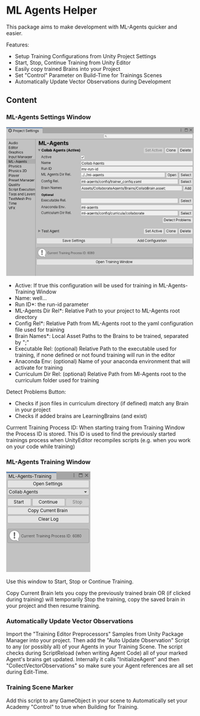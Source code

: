 # ML Agents Helper

This package aims to make development with ML-Agents quicker and easier.

Features:
- Setup Training Configurations from Unity Project Settings
- Start, Stop, Continue Training from Unity Editor
- Easily copy trained Brains into your Project
- Set "Control" Parameter on Build-Time for Trainings Scenes
- Automatically Update Vector Observations during Development

## Content

### ML-Agents Settings Window
![](./Documentation~/SettingsWindow.png "")

- Active: If true this configuration will be used for training in ML-Agents-Training Window
- Name: well...
- Run ID*: the run-id parameter
- ML-Agents Dir Rel*: Relative Path to your project to ML-Agents root directory
- Config Rel*: Relative Path from ML-Agents root to the yaml configuration file used for training
- Brain Names*: Local Asset Paths to the Brains to be trained, separated by ";"
- Executable Rel: (optional) Relative Path to the executable used for training, if none defined or not found training will run in the editor
- Anaconda Env: (optional) Name of your anaconda environment that will activate for training
- Curriculum Dir Rel: (optional) Relative Path from Ml-Agents root to the curriculum folder used for training

Detect Problems Button:
- Checks if json files in curriculum directory (if defined) match any Brain in your project
- Checks if added brains are LearningBrains (and exist)
 

Currrent Training Process ID: When starting traing from Training Window the Process ID is stored. This ID is used to find the previously started trainings process when UnityEditor recompiles scripts (e.g. when you work on your code while training)

### ML-Agents Training Window
![](./Documentation~/TrainingsWindow.png "")

Use this window to Start, Stop or Continue Training.

Copy Current Brain lets you copy the previously trained brain OR (if clicked during training) will temporarily Stop the training, copy the saved brain in your project and then resume training.


### Automatically Update Vector Observations
Import the "Training Editor Preprocessors" Samples from Unity Package Manager into your project. Then add the "Auto Update Observation" Script to any (or possibly all) of your Agents in your Training Scene. The script checks during ScriptReload (when writing Agent Code) all of your marked Agent's brains get updated. Internally it calls "InitializeAgent" and then "CollectVectorObservations" so make sure your Agent references are all set during Edit-Time.


### Training Scene Marker
Add this script to any GameObject in your scene to Automatically set your Academy "Control" to true when Building for Training.


